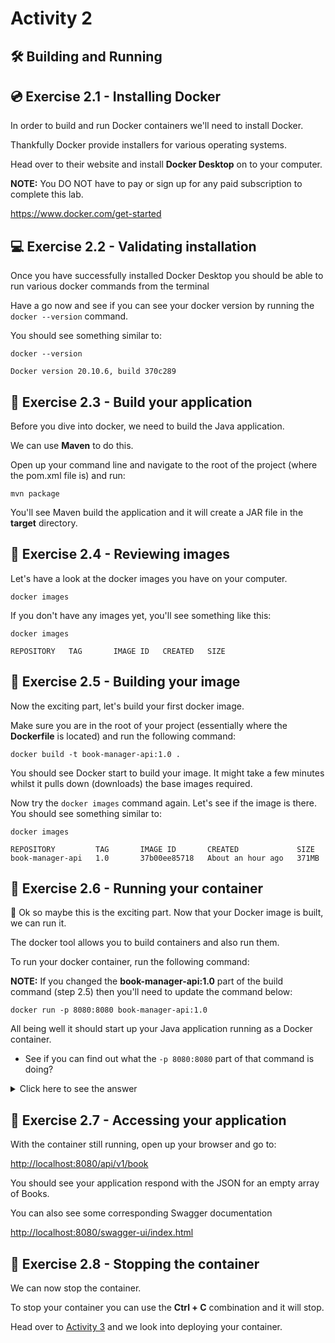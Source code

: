 # Activity 2

## 🛠 Building and Running

## 💿 Exercise 2.1 - Installing Docker

In order to build and run Docker containers we'll need to install Docker.

Thankfully Docker provide installers for various operating systems.

Head over to their website and install **Docker Desktop** on to your computer.

**NOTE:** You DO NOT have to pay or sign up for any paid subscription to complete this lab. 

https://www.docker.com/get-started

## 💻 Exercise 2.2 - Validating installation

Once you have successfully installed Docker Desktop you should be able to run various docker commands from the terminal

Have a go now and see if you can see your docker version by running the `docker --version` command.

You should see something similar to:

```
docker --version

Docker version 20.10.6, build 370c289
```

## 🎨 Exercise 2.3 - Build your application

Before you dive into docker, we need to build the Java application.

We can use **Maven** to do this.

Open up your command line and navigate to the root of the project (where the pom.xml file is) and run:

```
mvn package
```

You'll see Maven build the application and it will create a JAR file in the **target** directory.

## 🎨 Exercise 2.4 - Reviewing images

Let's have a look at the docker images you have on your computer.

```
docker images
```

If you don't have any images yet, you'll see something like this:

```
docker images

REPOSITORY   TAG       IMAGE ID   CREATED   SIZE
```

## 🧰 Exercise 2.5 - Building your image

Now the exciting part, let's build your first docker image.

Make sure you are in the root of your project (essentially where the **Dockerfile** is located) and run the following command:

```
docker build -t book-manager-api:1.0 .
```

You should see Docker start to build your image. It might take a few minutes whilst it pulls down (downloads) the base images required.

Now try the `docker images` command again. Let's see if the image is there. You should see something similar to:

```
docker images

REPOSITORY         TAG       IMAGE ID       CREATED             SIZE
book-manager-api   1.0       37b00ee85718   About an hour ago   371MB
```

## 🧰 Exercise 2.6 - Running your container

🙈 Ok so maybe this is the exciting part. Now that your Docker image is built, we can run it.

The docker tool allows you to build containers and also run them.

To run your docker container, run the following command:

**NOTE:** If you changed the **book-manager-api:1.0** part of the build command (step 2.5) then you'll need to update the command below:

```
docker run -p 8080:8080 book-manager-api:1.0
```

All being well it should start up your Java application running as a Docker container.

- See if you can find out what the `-p 8080:8080` part of that command is doing?

<details>
<summary>Click here to see the answer</summary>
<pre>

The **-p** part of the command stands for **publish** a container's ports.

Essentially this says forward ALL requests made on your computer to port 8080 on to port 8080 within the container.

By default, Spring applications start a server listening on port 8080.

</pre>
</details>

## 🎉 Exercise 2.7 - Accessing your application

With the container still running, open up your browser and go to:

[http://localhost:8080/api/v1/book](http://localhost:8080/api/v1/book)

You should see your application respond with the JSON for an empty array of Books.

You can also see some corresponding Swagger documentation

[http://localhost:8080/swagger-ui/index.html](http://localhost:8080/swagger-ui/index.html)

## 🛑 Exercise 2.8 - Stopping the container

We can now stop the container.

To stop your container you can use the **Ctrl + C** combination and it will stop.

Head over to [Activity 3](./activity_3.md) and we look into deploying your container.





